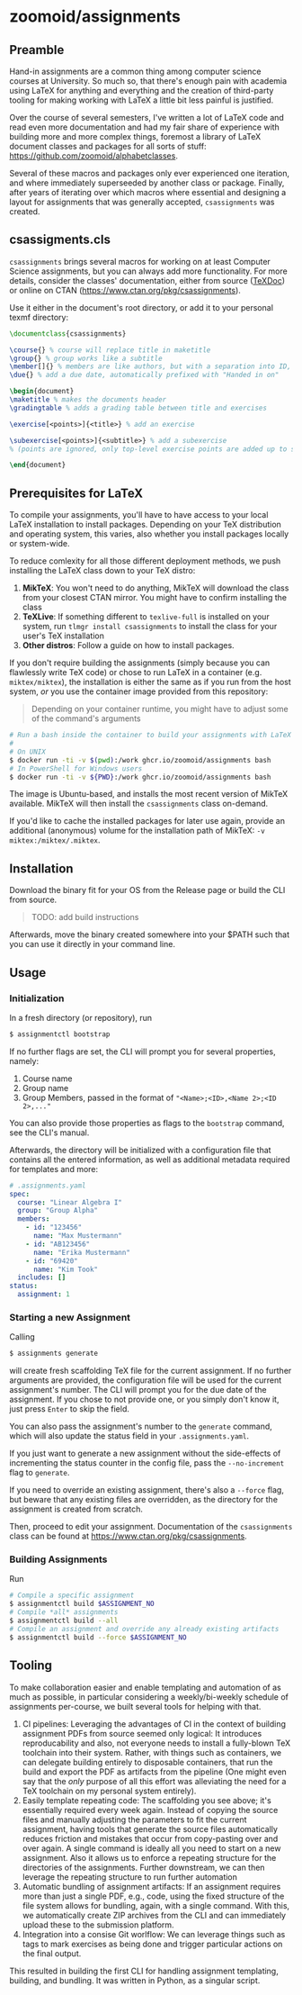 # zoomoid/assignments

## Preamble

Hand-in assignments are a common thing among computer science courses at
University. So much so, that there's enough pain with academia using LaTeX for
anything and everything and the creation of third-party tooling for making
working with LaTeX a little bit less painful is justified.

Over the course of several semesters, I've written a lot of LaTeX code and read
even more documentation and had my fair share of experience with building more
and more complex things, foremost a library of LaTeX document classes and
packages for all sorts of stuff: <https://github.com/zoomoid/alphabetclasses>.

Several of these macros and packages only ever experienced one iteration, and
where immediately superseeded by another class or package. Finally, after years
of iterating over which macros where essential and designing a layout for
assignments that was generally accepted, `csassignments` was created.

## csassigments.cls

`csassignments` brings several macros for working on at least Computer Science
assignments, but you can always add more functionality. For more details,
consider the classes' documentation, either from source ([TeXDoc](./tex/latex/csassignments/csassignments.dtx)) or
online on CTAN (<https://www.ctan.org/pkg/csassignments>).

Use it either in the document's root directory, or add it to your personal texmf
directory:

```latex
\documentclass{csassignments}

\course{} % course will replace title in maketitle
\group{} % group works like a subtitle
\member[]{} % members are like authors, but with a separation into ID, name, and surname
\due{} % add a due date, automatically prefixed with "Handed in on"

\begin{document}
\maketitle % makes the documents header
\gradingtable % adds a grading table between title and exercises

\exercise[<points>]{<title>} % add an exercise

\subexercise[<points>]{<subtitle>} % add a subexercise
% (points are ignored, only top-level exercise points are added up to sum in grading table)

\end{document}
```

## Prerequisites for LaTeX

To compile your assignments, you'll have to have access to your local LaTeX installation to install packages.
Depending on your TeX distribution and operating system, this varies, also whether you install packages locally
or system-wide.

To reduce comlexity for all those different deployment methods, we push installing the LaTeX class down to your
TeX distro:

1. **MikTeX**: You won't need to do anything, MikTeX will download the class from your closest CTAN mirror. You might have to confirm installing the class
2. **TeXLive**: If something different to `texlive-full` is installed on your system, run `tlmgr install csassignments` to install the class for your user's TeX installation
3. **Other distros**: Follow a guide on how to install packages.

If you don't require building the assignments (simply because you can flawlessly write TeX code) or chose to run LaTeX in a container (e.g. `miktex/miktex`), the installation is either the same as if you run from the host system, *or* you use
the container image provided from this repository:

> Depending on your container runtime, you might have to adjust some of the command's arguments

```bash
# Run a bash inside the container to build your assignments with LaTeX directly 
#
# On UNIX
$ docker run -ti -v $(pwd):/work ghcr.io/zoomoid/assignments bash
# In PowerShell for Windows users
$ docker run -ti -v ${PWD}:/work ghcr.io/zoomoid/assignments bash
```

The image is Ubuntu-based, and installs the most recent version of MikTeX available. MikTeX will then install the `csassignments` class on-demand.

If you'd like to cache the installed packages for later use again, provide an additional (anonymous) volume for the
installation path of MikTeX: `-v miktex:/miktex/.miktex`.

## Installation

Download the binary fit for your OS from the Release page or build the CLI from source.

> TODO: add build instructions

Afterwards, move the binary created somewhere into your $PATH such that you can use it directly
in your command line.

## Usage

### Initialization

In a fresh directory (or repository), run

```bash
$ assignmentctl bootstrap
```

If no further flags are set, the CLI will prompt you for several properties, namely:

1. Course name
2. Group name
3. Group Members, passed in the format of `"<Name>;<ID>,<Name 2>;<ID 2>,..."`

You can also provide those properties as flags to the `bootstrap` command, see the CLI's manual.

Afterwards, the directory will be initialized with a configuration file that contains all the entered
information, as well as additional metadata required for templates and more:

```yaml
# .assignments.yaml
spec:
  course: "Linear Algebra I"
  group: "Group Alpha"
  members:
    - id: "123456"
      name: "Max Mustermann"
    - id: "AB123456"
      name: "Erika Mustermann"
    - id: "69420"
      name: "Kim Took"
  includes: []
status:
  assignment: 1
```

### Starting a new Assignment

Calling

```bash
$ assignments generate
```

will create fresh scaffolding TeX file for the current assignment. If no further arguments are provided, the
configuration file will be used for the current assignment's number. The CLI will prompt you for the due date
of the assignment. If you chose to not provide one, or you simply don't know it, just press `Enter` to skip the field.

You can also pass the assignment's number to the `generate` command, which will also update the status field in your
`.assignments.yaml`.

If you just want to generate a new assignment without the side-effects of incrementing the status counter in the config file,
pass the `--no-increment` flag to `generate`.

If you need to override an existing assignment, there's also a `--force` flag, but beware that any existing files are overridden,
as the directory for the assignment is created from scratch.

Then, proceed to edit your assignment. Documentation of the `csassignments` class can be found at <https://www.ctan.org/pkg/csassignments>.

### Building Assignments

Run

```bash
# Compile a specific assignment
$ assignmentctl build $ASSIGNMENT_NO
# Compile *all* assignments
$ assignmentctl build --all
# Compile an assignment and override any already existing artifacts
$ assignmentctl build --force $ASSIGNMENT_NO
```

## Tooling

To make collaboration easier and enable templating and automation of as much as
possible, in particular considering a weekly/bi-weekly schedule of assignments
per-course, we built several tools for helping with that.

1. CI pipelines: Leveraging the advantages of CI in the context of building
   assignment PDFs from source seemed only logical: It introduces
   reproducability and also, not everyone needs to install a fully-blown TeX
   toolchain into their system. Rather, with things such as containers, we can
   delegate building entirely to disposable containers, that run the build and
   export the PDF as artifacts from the pipeline (One might even say that the
   _only_ purpose of all this effort was alleviating the need for a TeX
   toolchain on my personal system entirely).
2. Easily template repeating code: The scaffolding you see above; it's
   essentially required every week again. Instead of copying the source files
   and manually adjusting the parameters to fit the current assignment, having
   tools that generate the source files automatically reduces friction and
   mistakes that occur from copy-pasting over and over again. A single command
   is ideally all you need to start on a new assignment. Also it allows us to
   enforce a repeating structure for the directories of the assignments. Further
   downstream, we can then leverage the repeating structure to run further
   automation
3. Automatic bundling of assignment artifacts: If an assignment requires more
   than just a single PDF, e.g., code, using the fixed structure of the file system allows
   for bundling, again, with a single command. With this, we automatically create ZIP archives from
   the CLI and can immediately upload these to the submission platform.
4. Integration into a consise Git worlflow: We can leverage things such as tags
   to mark exercises as being done and trigger particular actions on the final
   output.

This resulted in building the first CLI for handling assignment templating, building, and bundling.
It was written in Python, as a singular script.